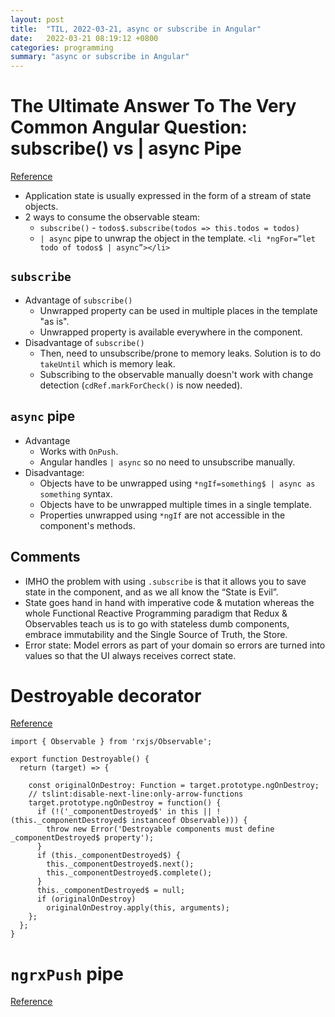 ```yaml
---
layout: post
title:  "TIL, 2022-03-21, async or subscribe in Angular"
date:   2022-03-21 08:19:12 +0800
categories: programming
summary: "async or subscribe in Angular"
---
```


# The Ultimate Answer To The Very Common Angular Question: subscribe() vs | async Pipe
[Reference](https://medium.com/angular-in-depth/angular-question-rxjs-subscribe-vs-async-pipe-in-component-templates-c956c8c0c794)

- Application state is usually expressed in the form of a stream of state objects.
- 2 ways to consume the observable steam:
  - `subscribe()` - `todos$.subscribe(todos => this.todos = todos)`
  - `| async` pipe to unwrap the object in the template. `<li *ngFor=”let todo of todos$ | async”></li>`

## `subscribe`

- Advantage of `subscribe()`
  - Unwrapped property can be used in multiple places in the template "as is".
  - Unwrapped property is available everywhere in the component.
- Disadvantage of `subscribe()`
  - Then, need to unsubscribe/prone to memory leaks. Solution is to do `takeUntil` which is memory leak.
  - Subscribing to the observable manually doesn't work with change detection (`cdRef.markForCheck()` is now needed).

## `async` pipe

- Advantage
  - Works with `OnPush`.
  - Angular handles `| async` so no need to unsubscribe manually.
- Disadvantage:
  - Objects have to be unwrapped using `*ngIf=something$ | async as something` syntax.
  - Objects have to be unwrapped multiple times in a single template.
  - Properties unwrapped using `*ngIf` are not accessible in the component's methods.

## Comments

- IMHO the problem with using `.subscribe` is that it allows you to save state in the component, and as we all know the “State is Evil”.
- State goes hand in hand with imperative code & mutation whereas the whole Functional Reactive Programming paradigm that Redux & Observables teach us is to go with stateless dumb components, embrace immutability and the Single Source of Truth, the Store.
- Error state: Model errors as part of your domain so errors are turned into values so that the UI always receives correct state.

# Destroyable decorator
[Reference](https://gist.github.com/masimplo/01b8f9206b795ba5cf10115c3a362702)

```
import { Observable } from 'rxjs/Observable';

export function Destroyable() {
  return (target) => {

    const originalOnDestroy: Function = target.prototype.ngOnDestroy;
    // tslint:disable-next-line:only-arrow-functions
    target.prototype.ngOnDestroy = function() {
      if (!('_componentDestroyed$' in this || !(this._componentDestroyed$ instanceof Observable))) {
        throw new Error('Destroyable components must define _componentDestroyed$ property');
      }
      if (this._componentDestroyed$) {
        this._componentDestroyed$.next();
        this._componentDestroyed$.complete();
      }
      this._componentDestroyed$ = null;
      if (originalOnDestroy)
        originalOnDestroy.apply(this, arguments);
    };
  };
}
```

# `ngrxPush` pipe
[Reference](https://ngrx.io/guide/component/push)
